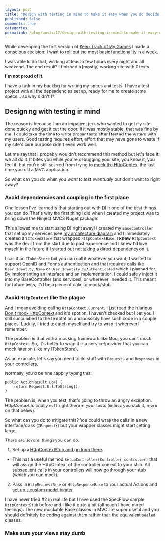 ```yaml
---
layout: post
title: "Design with testing in mind to make it easy when you do decide to test"
published: false
comments: true
categories:
permalink: /blog/posts/17/design-with-testing-in-mind-to-make-it-easy-when-y
---
```


While developing the first version of [Keep Track of My Games](http://keeptrackofmygames.com/) I made a conscious decision: I want to roll out the most basic functionality in a week.

I was able to do that, working at least a few hours every night and all weekend. The end result? I finished a [mostly] working site with 0 tests.

**I'm not proud of it.**

I have a task in my backlog for writing my specs and tests. I have a test project with all the dependencies set up, ready for me to create some specs... so why didn't I?

## Designing with testing in mind

The reason is because I am an impatient jerk who wanted to get my site done quickly and get it out the door. If it was mostly stable, that was fine by me. I could take the time to write proper tests after I tested the waters with my users. Good testing requires effort, effort that may have gone to waste if my site's core purpose didn't even work well.

Let me say that I probably wouldn't recommend this method but let's face it: we all do it. It bites you while you're debugging your site, you know it, you feel it, but you're still scarred from trying to [mock the HttpContext](http://www.volaresystems.com/Blog/post/2010/08/19/Dont-mock-HttpContext.aspx) the last time you did a MVC application.

So what can you do when you *want to test eventually* but don't want to right away?

### Avoid dependencies and coupling in the first place

One lesson I've learned is that starting out with [DI](http://en.wikipedia.org/wiki/Dependency_injection) is one of the best things you can do. That's why the first thing I did when I created my project was to bring down the Ninject.MVC3 Nuget package.

This allowed me to start using DI right away! I created my `BaseController` that set up my services (see [my architecture diagram](/Blog/Posts/15/announcing-keep-track-of-my-games) and I immediately created an `ITokenStore` that wrapped `HttpContextBase`. I **knew** `HttpContext` was the devil from the start due to past experience and I knew I'd love myself in the future if I started out not taking a direct dependency on it.

I call it an `ITokenStore` but you can call it whatever you want; I wanted to support OpenID and Forms authentication and that requires calls like `User.Identity.Name` or `User.Identity.IsAuthenticated` which I planned for. By implementing an interface and an implementation, I could safely inject it into my BaseController (and services!) or wherever I needed it. This meant for future tests, it'd be a piece of cake to mock/stub.

### Avoid `HttpContext` like the plague

And I mean avoiding calling `HttpContext.Current`. I just read the hilarious [Don't mock HttpContext](http://www.volaresystems.com/Blog/post/2010/08/19/Dont-mock-HttpContext.aspx) and it's spot on. I haven't checked but I bet you I still succumbed to the temptation and possibly have such code in a couple places. Luckily, I tried to catch myself and try to wrap it wherever I remember.

The problem is that with a mocking framework like Moq, you can't mock `HttpContext`. So, it's better to wrap it in a service/provider that you can mock later on (like my ITokenStore).

As an example, let's say you need to do stuff with `Request`s and `Responses` in your controllers.

Normally, you'd be fine happily typing this:

```
public ActionResult Do() {
    return Request.Url.ToString();
}
```

The problem is, when you test, that's going to throw an angry exception. HttpContext is totally `null` right there in your tests (unless you stub it, more on that below).

So what can you do to mitigate this? You could wrap the calls in a new interface/class (`IRequest`?) but your wrapper classes might start getting large. 

There are several things you can do.

1. Set up a [HttpContextStub and go from there](https://github.com/techtalk/SpecFlow-Examples/blob/master/ASP.NET-MVC/BookShop/BookShop.AcceptanceTests/Support/HttpContextStub.cs).
 - This has a useful method `SetupController(Controller controller)` that will assign the HttpContext of the controller context to your stub. All subsequent calls in your controllers will now go through your stub (which you can mock).
2. Pass in `HttpRequestBase` or `HttpResponseBase` to your actual Actions and [set up a custom model binder](http://msdn.microsoft.com/en-us/magazine/dd942838.aspx#id0420119).

I have never tried #2 in real life but I have used the SpecFlow sample `HttpContextStub` before and I like it quite a bit (although I have mixed feelings). The new mockable Base classes in MVC are super useful and you should definitely be coding against them rather than the equivalent `sealed` classes.

### Make sure your views stay dumb

